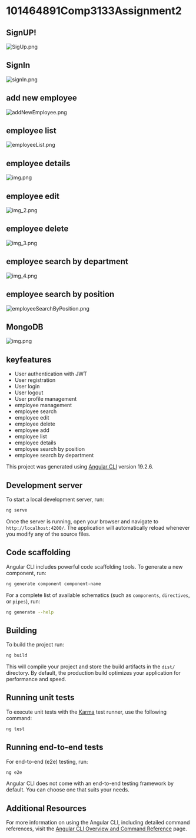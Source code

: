 # 101464891Comp3133Assignment2
## SignUP!
![SigUp.png](public/assets/images/SigUp.png)

## SignIn
![signIn.png](public/assets/images/signIn.png)


## add new employee
![addNewEmployee.png](public/assets/images/addNewEmployee.png)
## employee list
![employeeList.png](public/assets/images/employeeList.png)
## employee details
![img.png](public/assets/images/employeeDetails.png)
## employee edit
![img_2.png](public/assets/images/employeeEdit.png)
## employee delete
![img_3.png](public/assets/images/employeeDelete.png)
## employee search by department
![img_4.png](public/assets/images/employeeSearch.png)
## employee search by position
![employeeSearchByPosition.png](public/assets/images/employeeSearchByPosition.png)
## MongoDB
![img.png](public/assets/images/mogodb.png)


## keyfeatures
- User authentication with JWT
- User registration
- User login
- User logout
- User profile management
- employee management
- employee search
- employee edit
- employee delete
- employee add
- employee list
- employee details
- employee search by position
- employee search by department





This project was generated using [Angular CLI](https://github.com/angular/angular-cli) version 19.2.6.

## Development server

To start a local development server, run:

```bash
ng serve
```

Once the server is running, open your browser and navigate to `http://localhost:4200/`. The application will automatically reload whenever you modify any of the source files.

## Code scaffolding

Angular CLI includes powerful code scaffolding tools. To generate a new component, run:

```bash
ng generate component component-name
```

For a complete list of available schematics (such as `components`, `directives`, or `pipes`), run:

```bash
ng generate --help
```

## Building

To build the project run:

```bash
ng build
```

This will compile your project and store the build artifacts in the `dist/` directory. By default, the production build optimizes your application for performance and speed.

## Running unit tests

To execute unit tests with the [Karma](https://karma-runner.github.io) test runner, use the following command:

```bash
ng test
```

## Running end-to-end tests

For end-to-end (e2e) testing, run:

```bash
ng e2e
```

Angular CLI does not come with an end-to-end testing framework by default. You can choose one that suits your needs.

## Additional Resources

For more information on using the Angular CLI, including detailed command references, visit the [Angular CLI Overview and Command Reference](https://angular.dev/tools/cli) page.
